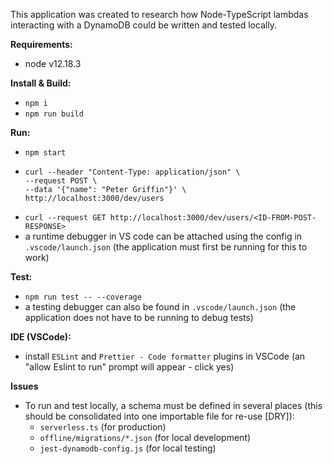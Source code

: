 This application was created to research how Node-TypeScript lambdas interacting with a DynamoDB could be written and tested locally.

**Requirements:**
- node v12.18.3

**Install & Build:**
- `npm i`
- `npm run build`

**Run:**
- `npm start`
- ```
  curl --header "Content-Type: application/json" \
  --request POST \
  --data '{"name": "Peter Griffin"}' \
  http://localhost:3000/dev/users
  ```
- `curl --request GET http://localhost:3000/dev/users/<ID-FROM-POST-RESPONSE>`
- a runtime debugger in VS code can be attached using the config in `.vscode/launch.json` (the application must first be running for this to work)

**Test:**
- `npm run test -- --coverage`
- a testing debugger can also be found in `.vscode/launch.json` (the application does not have to be running to debug tests)

**IDE (VSCode):**
- install `ESLint` and `Prettier - Code formatter` plugins in VSCode (an "allow Eslint to run" prompt will appear - click yes)

**Issues**
- To run and test locally, a schema must be defined in several places (this should be consolidated into one importable file for re-use [DRY]):
  - `serverless.ts` (for production)
  - `offline/migrations/*.json` (for local development)
  - `jest-dynamodb-config.js` (for local testing)